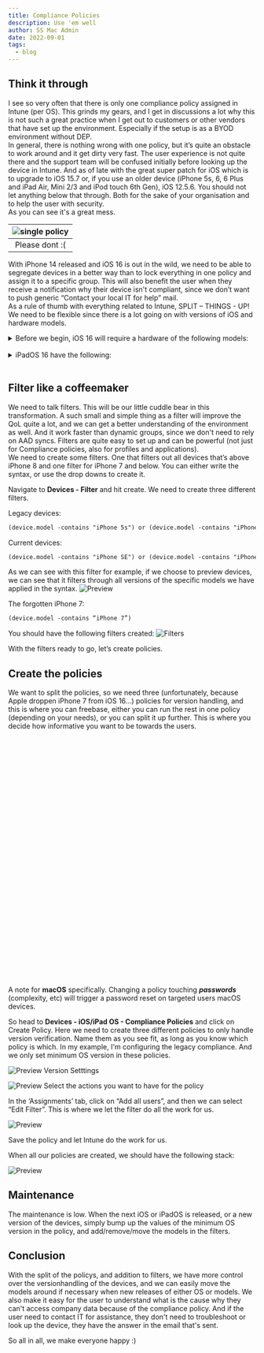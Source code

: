 ```yaml
---
title: Compliance Policies
description: Use 'em well
author: SS Mac Admin
date: 2022-09-01
tags:
  - blog
---
```

## Think it through

I see so very often that there is only one compliance policy assigned in Intune (per OS). This grinds my gears, and I get in discussions a lot why this is not such a great practice when I get out to customers or other vendors that have set up the environment. Especially if the setup is as a BYOD environment without DEP.</br>
In general, there is nothing wrong with one policy, but it’s quite an obstacle to work around and it get dirty very fast. The user experience is not quite there and the support team will be confused initially before looking up the device in Intune. And as of late with the great super patch for iOS which is to upgrade to iOS 15.7 or, if you use an older device (iPhone 5s, 6, 6 Plus and iPad Air, Mini 2/3 and iPod touch 6th Gen), iOS 12.5.6. You should not let anything below that through. Both for the sake of your organisation and to help the user with security.</br>
As you can see it's a great mess.

|![single policy](/static/img/single_compliance.png)|
|:--:|
|Please dont :(|

With iPhone 14 released and iOS 16 is out in the wild, we need to be able to segregate devices in a better way than to lock everything in one policy and assign it to a specific group. This will also benefit the user when they receive a notification why their device isn't compliant, since we don’t want to push generic “Contact your local IT for help” mail. <br>As a rule of thumb with everything related to Intune, SPLIT – THINGS - UP! We need to be flexible since there is a lot going on with versions of iOS and hardware models.

<details>
<summary>Before we begin, iOS 16 will require a hardware of the following models:</summary>
</br>
iPhone 14</br>
iPhone 14 Plus</br>
iPhone 14 Pro</br>
iPhone 14 Pro Max</br>
iPhone 13</br>
iPhone 13 mini</br>
iPhone 13 Pro</br>
iPhone 13 Pro Max</br>
iPhone 12</br>
iPhone 12 mini</br>
iPhone 12 Pro</br>
iPhone 12 Pro Max</br>
iPhone 11</br>
iPhone 11 Pro</br>
iPhone 11 Pro Max</br>
iPhone XS</br>
iPhone XS Max</br>
iPhone XR</br>
iPhone X</br>
iPhone 8</br>
iPhone 8 Plus</br>
iPhone SE (2nd generation or later)</br>
</details>
<br>

<details>
<summary>iPadOS 16 have the following:</summary>
</br>
iPad Pro (all models)</br>
iPad Air (3rd generation and later)</br>
iPad (5th generation and later)</br>
iPad mini (5th generation and later)</br>
</details>
</br>

## Filter like a coffeemaker
We need to talk filters. This will be our little cuddle bear in this transformation. A such small and simple thing as a filter will improve the QoL quite a lot, and we can get a better understanding of the environment as well. And it work faster than dynamic groups, since we don't need to rely on AAD syncs.
Filters are quite easy to set up and can be powerful (not just for Compliance policies, also for profiles and applications).</br>
We need to create some filters. One that filters out all devices that’s above iPhone 8 and one filter for iPhone 7 and below. You can either write the syntax, or use the drop downs to create it.

Navigate to **Devices - Filter** and hit create. We need to create three different filters.

Legacy devices:

```xml
(device.model -contains "iPhone 5s") or (device.model -contains "iPhone 6")
```

Current devices:

```xml
(device.model -contains "iPhone SE") or (device.model -contains "iPhone 8") or (device.model -contains "iPhone X") or (device.model -contains "iPhone 11") or (device.model -contains "iPhone 12") or (device.model -contains "iPhone 13") or (device.model -contains "iPhone 14")
```
As we can see with this filter for example, if we choose to preview devices, we can see that it filters through all versions of the specific models we have applied in the syntax.
![Preview](/static/img/preview.png)

The forgotten iPhone 7:

```xml 
(device.model -contains “iPhone 7”)
```

You should have the following filters created:
![Filters](/static/img/filters.png)

With the filters ready to go, let’s create policies.

## Create the policies
We want to split the policies, so we need three (unfortunately, because Apple droppen iPhone 7 from iOS 16...) policies for version handling, and this is where you can freebase, either you can run the rest in one policy (depending on your needs), or you can split it up further. This is where you decide how informative you want to be towards the users. 

<div class="alert alert-info shadow-lg">
  <div>
    <svg xmlns="http://www.w3.org/2000/svg" fill="none" viewBox="0 0 24 24" class="stroke-current flex-shrink-0 w-6 h-6"><path stroke-linecap="round" stroke-linejoin="round" stroke-width="2" d="M13 16h-1v-4h-1m1-4h.01M21 12a9 9 0 11-18 0 9 9 0 0118 0z"></path></svg>
    <span>A note for <b>macOS</b> specifically. Changing a policy touching <b><i>passwords</b></i> (complexity, etc) will trigger a password reset on targeted users macOS devices.</span>
  </div>
</div>

So head to **Devices - iOS/iPad OS - Compliance Policies** and click on Create Policy.
Here we need to create three different policies to only handle version verification. Name them as you see fit, as long as you know which policy is which. In my example, I'm configuring the legacy compliance. And we only set minimum OS version in these policies.

![Preview](/static/img/compliance_policy_legacy_settings.png)
Version Setttings

![Preview](/static/img/compliance_policy_notification.png)
Select the actions you want to have for the policy


In the ‘Assignments’ tab, click on “Add all users”, and then we can select “Edit Filter”. This is where we let the filter do all the work for us.

![Preview](/static/img/compliance_policy_legacy_filterassignment.png)

Save the policy and let Intune do the work for us.

When all our policies are created, we should have the following stack:

![Preview](/static/img/complete_compliance_policy.png)

## Maintenance
The maintenance is low. When the next iOS or iPadOS is released, or a new version of the devices, simply bump up the values of the minimum OS version in the policy, and add/remove/move the models in the filters.

## Conclusion
With the split of the policys, and addition to filters, we have more control over the versionhandling of the devices, and we can easily move the models around if necessary when new releases of either OS or models. We also make it easy for the user to understand what is the cause why they can't access company data because of the compliance policy. And if the user need to contact IT for assistance, they don't need to troubleshoot or look up the device, they have the answer in the email that's sent.

So all in all, we make everyone happy :)
